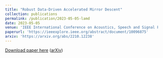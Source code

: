 ```yaml
---
title: "Robust Data-Driven Accelerated Mirror Descent"
collection: publications
permalink: /publication/2023-05-05-lamd
date: 2023-05-05
venue: 'IEEE International Conference on Acoustics, Speech and Signal Processing'
paperurl: 'https://ieeexplore.ieee.org/abstract/document/10096875'
arxiv: 'https://arxiv.org/abs/2210.12238'
---
```


<a href='https://ieeexplore.ieee.org/abstract/document/10096875'>Download paper here</a> (<a href='https://arxiv.org/abs/2210.12238'>arXiv</a>)
